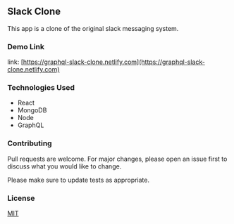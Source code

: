 ## Slack Clone

This app is a clone of the original slack messaging system.

### Demo Link

link: [https://graphql-slack-clone.netlify.com](https://graphql-slack-clone.netlify.com)

### Technologies Used

* React
* MongoDB
* Node
* GraphQL

### Contributing
Pull requests are welcome. For major changes, please open an issue first to discuss what you would like to change.

Please make sure to update tests as appropriate.

### License
[MIT](https://choosealicense.com/licenses/mit/)

